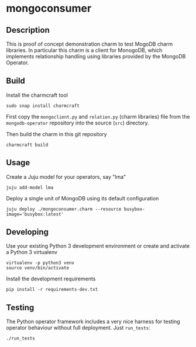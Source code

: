 # mongoconsumer

## Description

This is proof of concept demonstration charm to test MogoDB charm 
libraries. In particular this charm is a client for MonogoDB, which
implements relationship handling using libraries provided by the
MongoDB Operator.

## Build

Install the charmcraft tool

    sudo snap install charmcraft

First copy the `mongoclient.py` and `relation.py` (charm libraries) file from
the `mongodb-operator` repository into the source (`src`) directory.

Then build the charm in this git repository

    charmcraft build

## Usage

Create a Juju model for your operators, say "lma"

    juju add-model lma

Deploy a single unit of MongoDB using its default configuration

    juju deploy ./mongoconsumer.charm --resource busybox-image='busybox:latest'

## Developing

Use your existing Python 3 development environment or create and
activate a Python 3 virtualenv

    virtualenv -p python3 venv
    source venv/bin/activate

Install the development requirements

    pip install -r requirements-dev.txt

## Testing

The Python operator framework includes a very nice harness for testing
operator behaviour without full deployment. Just `run_tests`:

    ./run_tests
